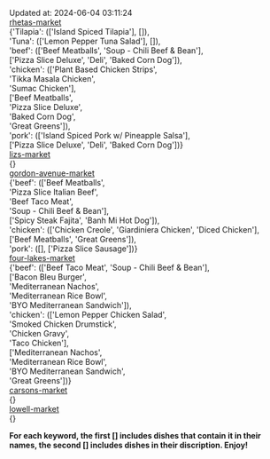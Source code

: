 Updated at: 2024-06-04 03:11:24  
[rhetas-market](https://wisc-housingdining.nutrislice.com/menu/rhetas-market/dinner/2024-06-04)  
{'Tilapia': (['Island Spiced Tilapia'], []),  
 'Tuna': (['Lemon Pepper Tuna Salad'], []),  
 'beef': (['Beef Meatballs', 'Soup -  Chili Beef & Bean'],  
          ['Pizza Slice Deluxe', 'Deli', 'Baked Corn Dog']),  
 'chicken': (['Plant Based Chicken Strips',  
              'Tikka Masala Chicken',  
              'Sumac Chicken'],  
             ['Beef Meatballs',  
              'Pizza Slice Deluxe',  
              'Baked Corn Dog',  
              'Great Greens']),  
 'pork': (['Island Spiced Pork w/ Pineapple Salsa'],  
          ['Pizza Slice Deluxe', 'Deli', 'Baked Corn Dog'])}  
[lizs-market](https://wisc-housingdining.nutrislice.com/menu/lizs-market/dinner/2024-06-04)  
{}  
[gordon-avenue-market](https://wisc-housingdining.nutrislice.com/menu/gordon-avenue-market/dinner/2024-06-04)  
{'beef': (['Beef Meatballs',  
           'Pizza Slice Italian Beef',  
           'Beef Taco Meat',  
           'Soup -  Chili Beef & Bean'],  
          ['Spicy Steak Fajita', 'Banh Mi Hot Dog']),  
 'chicken': (['Chicken Creole', 'Giardiniera Chicken', 'Diced Chicken'],  
             ['Beef Meatballs', 'Great Greens']),  
 'pork': ([], ['Pizza Slice Sausage'])}  
[four-lakes-market](https://wisc-housingdining.nutrislice.com/menu/four-lakes-market/dinner/2024-06-04)  
{'beef': (['Beef Taco Meat', 'Soup -  Chili Beef & Bean'],  
          ['Bacon Bleu Burger',  
           'Mediterranean Nachos',  
           'Mediterranean Rice Bowl',  
           'BYO Mediterranean Sandwich']),  
 'chicken': (['Lemon Pepper Chicken Salad',  
              'Smoked Chicken Drumstick',  
              'Chicken Gravy',  
              'Taco Chicken'],  
             ['Mediterranean Nachos',  
              'Mediterranean Rice Bowl',  
              'BYO Mediterranean Sandwich',  
              'Great Greens'])}  
[carsons-market](https://wisc-housingdining.nutrislice.com/menu/carsons-market/dinner/2024-06-04)  
{}  
[lowell-market](https://wisc-housingdining.nutrislice.com/menu/lowell-market/dinner/2024-06-04)  
{}  
  
**For each keyword, the first [] includes dishes that contain it in their names, the second [] includes dishes in their discription. Enjoy!**  
